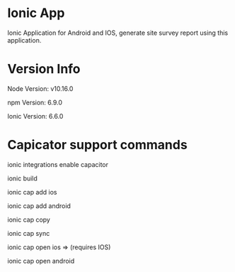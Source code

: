 # Ionic App 

Ionic Application for Android and IOS, generate site survey report using this application.

# Version Info
Node Version: v10.16.0

npm Version: 6.9.0

Ionic Version: 6.6.0

# Capicator support commands
ionic integrations enable capacitor

ionic build

ionic cap add ios

ionic cap add android

ionic cap copy

ionic cap sync

ionic cap open ios => (requires IOS)

ionic cap open android